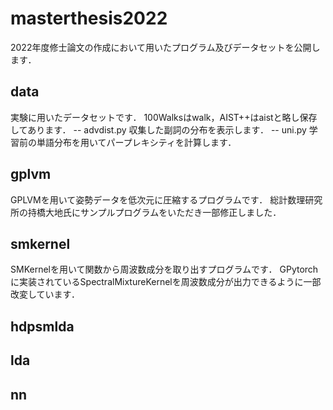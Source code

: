 # masterthesis2022
2022年度修士論文の作成において用いたプログラム及びデータセットを公開します．

## data
実験に用いたデータセットです．
100Walksはwalk，AIST++はaistと略し保存してあります．
-- advdist.py
収集した副詞の分布を表示します．
-- uni.py
学習前の単語分布を用いてパープレキシティを計算します．
## gplvm
GPLVMを用いて姿勢データを低次元に圧縮するプログラムです．
総計数理研究所の持橋大地氏にサンプルプログラムをいただき一部修正しました．
## smkernel
SMKernelを用いて関数から周波数成分を取り出すプログラムです．
GPytorchに実装されているSpectralMixtureKernelを周波数成分が出力できるように一部改変しています．
## hdpsmlda

## lda
## nn
